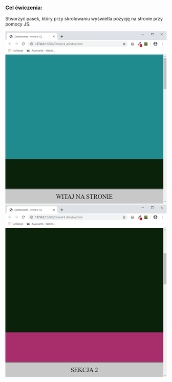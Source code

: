 <h3>Cel ćwiczenia:</h3>
<p>Stworzyć pasek, który przy skrolowaniu wyświetla pozycję na stronie przy pomocy JS.</p>

<img src="Screenshot1.png" alt="Tu powinien być Screenshot1">

<img src="Screenshot2.png" alt="Tu powinien być Screenshot2">